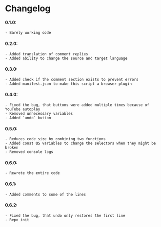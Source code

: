 # Changelog

#### 0.1.0:
	- Barely working code
#### 0.2.0:
	- Added translation of comment replies
	- Added ability to change the source and target language
#### 0.3.0:
	- Added check if the comment section exists to prevent errors
	- Added manifest.json to make this script a browser plugin
#### 0.4.0:
	- Fixed the bug, that buttons were added multiple times because of YouTube autoplay
	- Removed unnecessary variables
	- Added `undo` button
#### 0.5.0:
	- Reduces code size by combining two functions
	- Added const QS variables to change the selectors when they might be broken
	- Removed console logs
#### 0.6.0:
	- Rewrote the entire code
#### 0.6.1:
	- Added comments to some of the lines
#### 0.6.2:
	- Fixed the bug, that undo only restores the first line
	- Repo init
